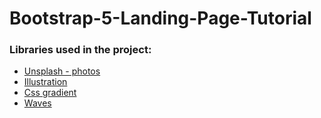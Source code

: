 # Bootstrap-5-Landing-Page-Tutorial

<h3>Libraries used in the project: </h3>
<ul>
  <li><a href="https://unsplash.com/">Unsplash - photos</a></li>
  <li><a href="https://www.manypixels.co/">Illustration</a></li>
  <li><a href="https://cssgradient.io/">Css gradient</a></li>
  <li><a href="https://getwaves.io/">Waves</a></li>
</ul>